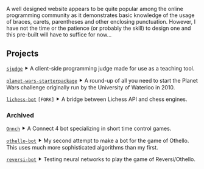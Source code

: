 A well designed website appears to be quite popular among the online programming community as it 
demonstrates basic knowledge of the usage of braces, carets, parentheses and other enclosing 
punctuation.
However, I have not the time or the patience (or probably the skill) to design one and this 
pre-built will have to suffice for now...

Projects
--------

[`sjudge`](https://steven-xia.github.io/sjudge/)
    ⯈ A client-side programming judge made for use as a teaching tool.

[`planet-wars-starterpackage`](https://steven-xia.github.io/planet-wars-starterpackage/)
    ⯈ A round-up of all you need to start the Planet Wars challenge originally run by the 
    University of Waterloo in 2010.

[`lichess-bot`](https://github.com/steven-xia/lichess-bot) `[FORK]`
    ⯈ A bridge between Lichess API and chess engines.

### Archived

[`Onnch`](https://github.com/steven-xia/Onnch)
    ⯈ A Connect 4 bot specializing in short time control games.

[`othello-bot`](https://github.com/steven-xia/othello-bot)
    ⯈ My second attempt to make a bot for the game of Othello. This uses much more sophisticated 
    algorithms than my first.

[`reversi-bot`](https://github.com/steven-xia/reversi-bot)
    ⯈ Testing neural networks to play the game of Reversi/Othello.
